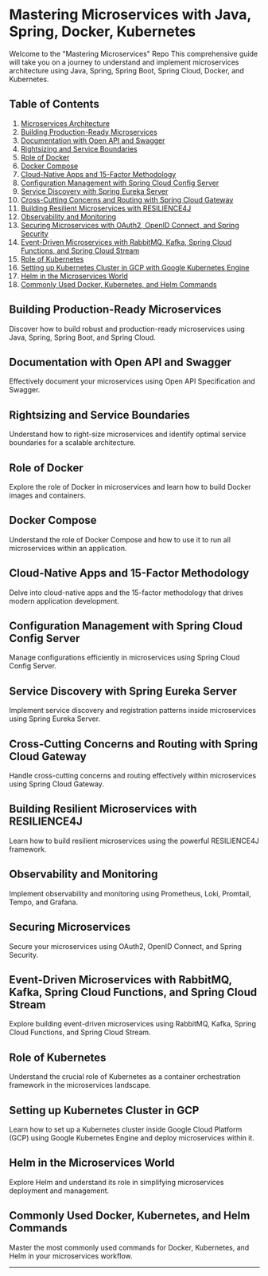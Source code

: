 # Mastering Microservices with Java, Spring, Docker, Kubernetes

Welcome to the "Mastering Microservices" Repo This comprehensive guide will take you on a journey to understand and implement microservices architecture using Java, Spring, Spring Boot, Spring Cloud, Docker, and Kubernetes.

## Table of Contents

1. [Microservices Architecture](#microservices-architecture)
2. [Building Production-Ready Microservices](#building-production-ready-microservices)
3. [Documentation with Open API and Swagger](#documentation-with-open-api-and-swagger)
4. [Rightsizing and Service Boundaries](#rightsizing-and-service-boundaries)
5. [Role of Docker](#role-of-docker)
6. [Docker Compose](#docker-compose)
7. [Cloud-Native Apps and 15-Factor Methodology](#cloud-native-apps-and-15-factor-methodology)
8. [Configuration Management with Spring Cloud Config Server](#configuration-management-with-spring-cloud-config-server)
9. [Service Discovery with Spring Eureka Server](#service-discovery-with-spring-eureka-server)
10. [Cross-Cutting Concerns and Routing with Spring Cloud Gateway](#cross-cutting-concerns-and-routing-with-spring-cloud-gateway)
11. [Building Resilient Microservices with RESILIENCE4J](#building-resilient-microservices-with-resilience4j)
12. [Observability and Monitoring](#observability-and-monitoring)
13. [Securing Microservices with OAuth2, OpenID Connect, and Spring Security](#securing-microservices)
14. [Event-Driven Microservices with RabbitMQ, Kafka, Spring Cloud Functions, and Spring Cloud Stream](#event-driven-microservices)
15. [Role of Kubernetes](#role-of-kubernetes)
16. [Setting up Kubernetes Cluster in GCP with Google Kubernetes Engine](#setting-up-kubernetes-cluster-in-gcp)
17. [Helm in the Microservices World](#helm-in-the-microservices-world)
18. [Commonly Used Docker, Kubernetes, and Helm Commands](#commonly-used-commands)


## Building Production-Ready Microservices

Discover how to build robust and production-ready microservices using Java, Spring, Spring Boot, and Spring Cloud.

## Documentation with Open API and Swagger

Effectively document your microservices using Open API Specification and Swagger.

## Rightsizing and Service Boundaries

Understand how to right-size microservices and identify optimal service boundaries for a scalable architecture.

## Role of Docker

Explore the role of Docker in microservices and learn how to build Docker images and containers.

## Docker Compose

Understand the role of Docker Compose and how to use it to run all microservices within an application.

## Cloud-Native Apps and 15-Factor Methodology

Delve into cloud-native apps and the 15-factor methodology that drives modern application development.

## Configuration Management with Spring Cloud Config Server

Manage configurations efficiently in microservices using Spring Cloud Config Server.

## Service Discovery with Spring Eureka Server

Implement service discovery and registration patterns inside microservices using Spring Eureka Server.

## Cross-Cutting Concerns and Routing with Spring Cloud Gateway

Handle cross-cutting concerns and routing effectively within microservices using Spring Cloud Gateway.

## Building Resilient Microservices with RESILIENCE4J

Learn how to build resilient microservices using the powerful RESILIENCE4J framework.

## Observability and Monitoring

Implement observability and monitoring using Prometheus, Loki, Promtail, Tempo, and Grafana.

## Securing Microservices

Secure your microservices using OAuth2, OpenID Connect, and Spring Security.

## Event-Driven Microservices with RabbitMQ, Kafka, Spring Cloud Functions, and Spring Cloud Stream

Explore building event-driven microservices using RabbitMQ, Kafka, Spring Cloud Functions, and Spring Cloud Stream.

## Role of Kubernetes

Understand the crucial role of Kubernetes as a container orchestration framework in the microservices landscape.

## Setting up Kubernetes Cluster in GCP

Learn how to set up a Kubernetes cluster inside Google Cloud Platform (GCP) using Google Kubernetes Engine and deploy microservices within it.

## Helm in the Microservices World

Explore Helm and understand its role in simplifying microservices deployment and management.

## Commonly Used Docker, Kubernetes, and Helm Commands

Master the most commonly used commands for Docker, Kubernetes, and Helm in your microservices workflow.

---

